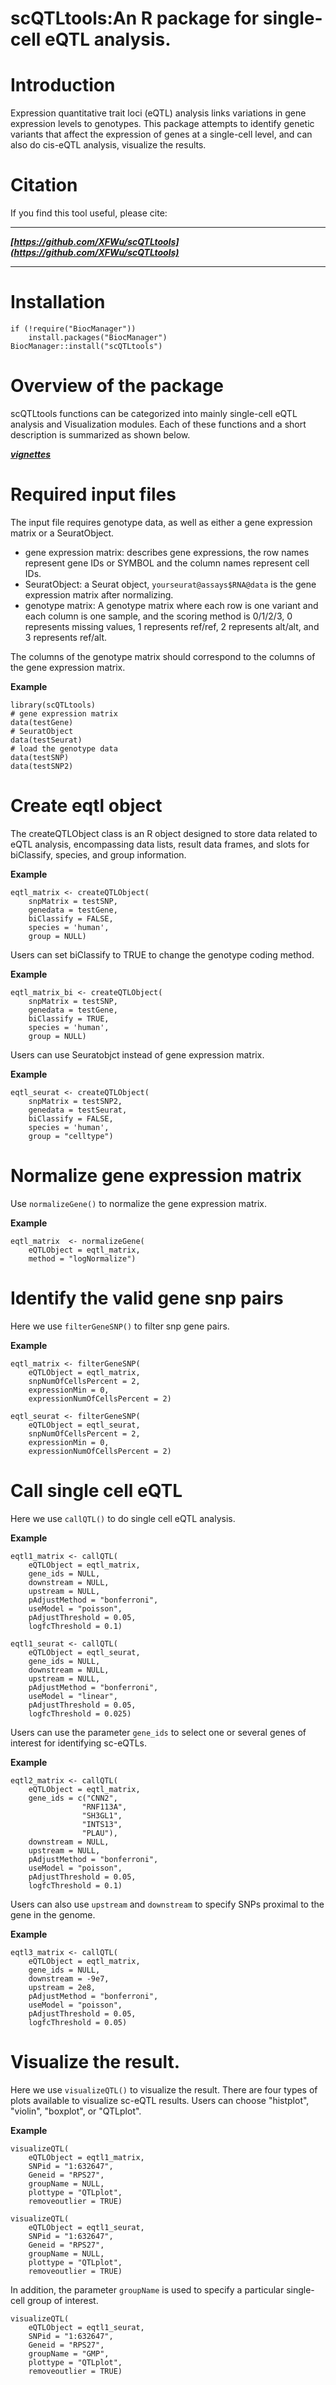 # scQTLtools:An R package for single-cell eQTL analysis.


# Introduction
Expression quantitative trait loci (eQTL) analysis links variations in 
gene expression levels to genotypes. This package attempts to identify genetic
variants that affect the expression of genes at a single-cell level, and can 
also do cis-eQTL analysis, visualize the results. 

# Citation

If you find this tool useful, please cite:

------------------------------------------------------------------------

***[https://github.com/XFWu/scQTLtools](https://github.com/XFWu/scQTLtools)***

------------------------------------------------------------------------

# Installation

```{r, eval = FALSE}
if (!require("BiocManager"))
    install.packages("BiocManager")
BiocManager::install("scQTLtools")
```


# Overview of the package

scQTLtools functions can be categorized into mainly single-cell eQTL analysis 
and Visualization modules. Each of these functions and a short description is 
summarized as shown below.


***[vignettes](vignettes/Overview.svg)***


# Required input files
The input file requires genotype data, as well as either a gene expression 
matrix or a SeuratObject.

- gene expression matrix: describes gene expressions, the row names represent
gene IDs or SYMBOL and the column names represent cell IDs.
- SeuratObject: a Seurat object, `yourseurat@assays$RNA@data` is the gene 
expression matrix after normalizing.
- genotype matrix: A genotype matrix where each row is one variant and each 
column is one sample, and the scoring method is 0/1/2/3, 0 represents missing
values, 1 represents ref/ref, 2 represents alt/alt, and 3 represents ref/alt.

The columns of the genotype matrix should correspond to the columns of the gene
expression matrix.

**Example**

```{r input, message=FALSE}
library(scQTLtools)
# gene expression matrix
data(testGene)
# SeuratObject
data(testSeurat)
# load the genotype data
data(testSNP)
data(testSNP2)
```


# Create eqtl object
The createQTLObject class is an R object designed to store data related to eQTL
analysis, encompassing data lists, result data frames, and slots for 
biClassify, species, and group information.

**Example**

```{r createObject_matrix, message=FALSE}
eqtl_matrix <- createQTLObject(
    snpMatrix = testSNP,
    genedata = testGene,
    biClassify = FALSE,
    species = 'human',
    group = NULL)
```

Users can set biClassify to TRUE to change the genotype coding method.

**Example**

```{r createObject_matrix_bi, message=FALSE}
eqtl_matrix_bi <- createQTLObject(
    snpMatrix = testSNP,
    genedata = testGene,
    biClassify = TRUE,
    species = 'human',
    group = NULL)
```

Users can use Seuratobjct instead of gene expression matrix. 

**Example**

```{r createObject_seuratobject, message=FALSE}
eqtl_seurat <- createQTLObject(
    snpMatrix = testSNP2,
    genedata = testSeurat,
    biClassify = FALSE,
    species = 'human',
    group = "celltype")
```


# Normalize gene expression matrix
Use `normalizeGene()` to normalize the gene expression matrix.

**Example**

```{r Normalize_matrix, message=FALSE}
eqtl_matrix  <- normalizeGene(
    eQTLObject = eqtl_matrix, 
    method = "logNormalize")
```


# Identify the valid gene snp pairs
Here we use `filterGeneSNP()` to filter snp gene pairs.

**Example**

```{r filter_matrix, message=FALSE}
eqtl_matrix <- filterGeneSNP(
    eQTLObject = eqtl_matrix,
    snpNumOfCellsPercent = 2,
    expressionMin = 0,
    expressionNumOfCellsPercent = 2)
```

```{r filter_seuratobject, message=FALSE}
eqtl_seurat <- filterGeneSNP(
    eQTLObject = eqtl_seurat,
    snpNumOfCellsPercent = 2,
    expressionMin = 0,
    expressionNumOfCellsPercent = 2)
```


# Call single cell eQTL
Here we use `callQTL()` to do single cell eQTL analysis.

**Example**

```{r callQTL1_matrix, message=FALSE}
eqtl1_matrix <- callQTL(
    eQTLObject = eqtl_matrix,
    gene_ids = NULL,
    downstream = NULL,
    upstream = NULL,
    pAdjustMethod = "bonferroni",
    useModel = "poisson",
    pAdjustThreshold = 0.05,
    logfcThreshold = 0.1)
```

```{r callQTL1_seuratobject, message=FALSE}
eqtl1_seurat <- callQTL(
    eQTLObject = eqtl_seurat,
    gene_ids = NULL,
    downstream = NULL,
    upstream = NULL,
    pAdjustMethod = "bonferroni",
    useModel = "linear",
    pAdjustThreshold = 0.05,
    logfcThreshold = 0.025)
```

Users can use the parameter `gene_ids` to select one or several genes of 
interest for identifying sc-eQTLs.

**Example**

```{r callQTL2_matrix, message=FALSE}
eqtl2_matrix <- callQTL(
    eQTLObject = eqtl_matrix,
    gene_ids = c("CNN2", 
                "RNF113A", 
                "SH3GL1", 
                "INTS13", 
                "PLAU"),
    downstream = NULL,
    upstream = NULL,
    pAdjustMethod = "bonferroni",
    useModel = "poisson",
    pAdjustThreshold = 0.05,
    logfcThreshold = 0.1)
```

Users can also use `upstream` and `downstream` to specify SNPs proximal to the
gene in the genome.

**Example**

```{r callQTL3_matrix, message=FALSE} 
eqtl3_matrix <- callQTL(
    eQTLObject = eqtl_matrix,
    gene_ids = NULL,
    downstream = -9e7,
    upstream = 2e8,
    pAdjustMethod = "bonferroni",
    useModel = "poisson",
    pAdjustThreshold = 0.05,
    logfcThreshold = 0.05)
```


# Visualize the result.
Here we use `visualizeQTL()` to visualize the result. There are four types of
plots available to visualize sc-eQTL results. Users can choose "histplot",
"violin", "boxplot", or "QTLplot". 

**Example**

```{r visualizeQTL_matrix, message=FALSE}
visualizeQTL(
    eQTLObject = eqtl1_matrix,
    SNPid = "1:632647",
    Geneid = "RPS27",
    groupName = NULL,
    plottype = "QTLplot",
    removeoutlier = TRUE)
```

```{r visualizeQTL_seuratobject, message=FALSE}
visualizeQTL(
    eQTLObject = eqtl1_seurat,
    SNPid = "1:632647",
    Geneid = "RPS27",
    groupName = NULL,
    plottype = "QTLplot",
    removeoutlier = TRUE)
```

In addition, the parameter `groupName` is used to specify a particular
single-cell group of interest.

```{r visualizeQTL_seuratobject_groupName, message=FALSE}
visualizeQTL(
    eQTLObject = eqtl1_seurat,
    SNPid = "1:632647",
    Geneid = "RPS27",
    groupName = "GMP",
    plottype = "QTLplot",
    removeoutlier = TRUE)
```
